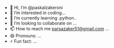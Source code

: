 - 👋 Hi, I’m @paskalzakeroni
- 👀 I’m interested in coding...
- 🌱 I’m currently learning .python..
- 💞️ I’m looking to collaborate on ...
- 📫 How to reach me parsazaker51@gmail.com ...
- 😄 Pronouns: ...
- ⚡ Fun fact: ...

<!---
paskalzakeroni/paskalzakeroni is a ✨ special ✨ repository because its `README.md` (this file) appears on your GitHub profile.
You can click the Preview link to take a look at your changes.
--->
